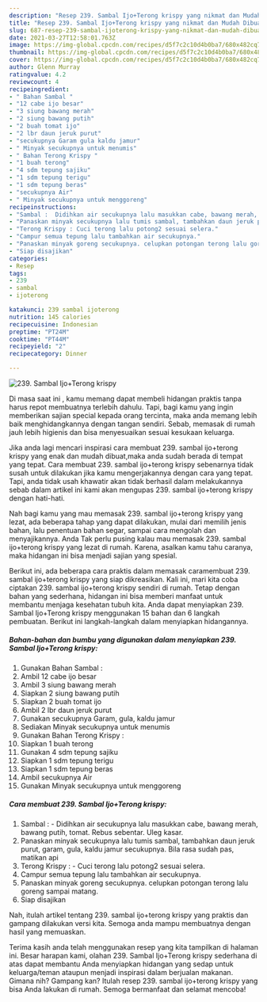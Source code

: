 ```yaml
---
description: "Resep 239. Sambal Ijo+Terong krispy yang nikmat dan Mudah Dibuat"
title: "Resep 239. Sambal Ijo+Terong krispy yang nikmat dan Mudah Dibuat"
slug: 687-resep-239-sambal-ijoterong-krispy-yang-nikmat-dan-mudah-dibuat
date: 2021-03-27T12:58:01.763Z
image: https://img-global.cpcdn.com/recipes/d5f7c2c10d4b0ba7/680x482cq70/239-sambal-ijoterong-krispy-foto-resep-utama.jpg
thumbnail: https://img-global.cpcdn.com/recipes/d5f7c2c10d4b0ba7/680x482cq70/239-sambal-ijoterong-krispy-foto-resep-utama.jpg
cover: https://img-global.cpcdn.com/recipes/d5f7c2c10d4b0ba7/680x482cq70/239-sambal-ijoterong-krispy-foto-resep-utama.jpg
author: Glenn Murray
ratingvalue: 4.2
reviewcount: 4
recipeingredient:
- " Bahan Sambal "
- "12 cabe ijo besar"
- "3 siung bawang merah"
- "2 siung bawang putih"
- "2 buah tomat ijo"
- "2 lbr daun jeruk purut"
- "secukupnya Garam gula kaldu jamur"
- " Minyak secukupnya untuk menumis"
- " Bahan Terong Krispy "
- "1 buah terong"
- "4 sdm tepung sajiku"
- "1 sdm tepung terigu"
- "1 sdm tepung beras"
- "secukupnya Air"
- " Minyak secukupnya untuk menggoreng"
recipeinstructions:
- "Sambal :  Didihkan air secukupnya lalu masukkan cabe, bawang merah, bawang putih, tomat. Rebus sebentar. Uleg kasar."
- "Panaskan minyak secukupnya lalu tumis sambal, tambahkan daun jeruk purut, garam, gula, kaldu jamur secukupnya. Bila rasa sudah pas, matikan api"
- "Terong Krispy : Cuci terong lalu potong2 sesuai selera."
- "Campur semua tepung lalu tambahkan air secukupnya."
- "Panaskan minyak goreng secukupnya. celupkan potongan terong lalu goreng sampai matang."
- "Siap disajikan"
categories:
- Resep
tags:
- 239
- sambal
- ijoterong

katakunci: 239 sambal ijoterong 
nutrition: 145 calories
recipecuisine: Indonesian
preptime: "PT24M"
cooktime: "PT44M"
recipeyield: "2"
recipecategory: Dinner

---
```



![239. Sambal Ijo+Terong krispy](https://img-global.cpcdn.com/recipes/d5f7c2c10d4b0ba7/680x482cq70/239-sambal-ijoterong-krispy-foto-resep-utama.jpg)

Di masa  saat ini , kamu memang dapat membeli hidangan praktis tanpa harus repot membuatnya terlebih dahulu. Tapi, bagi kamu yang ingin memberikan sajian special kepada orang tercinta, maka anda memang lebih baik menghidangkannya dengan tangan sendiri. Sebab, memasak di rumah jauh lebih higienis dan bisa menyesuaikan sesuai kesukaan keluarga.

Jika anda lagi mencari inspirasi cara membuat 239. sambal ijo+terong krispy yang enak dan mudah dibuat,maka anda sudah berada di tempat yang tepat. Cara membuat 239. sambal ijo+terong krispy  sebenarnya tidak susah untuk dilakukan jika kamu mengerjakannya dengan cara yang tepat. Tapi, anda tidak usah khawatir akan tidak berhasil dalam melakukannya 
sebab dalam artikel ini kami akan mengupas 239. sambal ijo+terong krispy dengan hati-hati.  



Nah bagi kamu yang mau memasak 239. sambal ijo+terong krispy yang lezat, ada beberapa tahap yang dapat dilakukan, mulai dari memilih jenis bahan, lalu penentuan bahan segar, sampai cara mengolah dan menyajikannya. Anda Tak perlu pusing kalau mau memasak 239. sambal ijo+terong krispy yang lezat di rumah. Karena, asalkan kamu  tahu caranya, maka hidangan ini bisa menjadi sajian yang spesial.

Berikut ini, ada beberapa cara praktis  dalam memasak caramembuat 239. sambal ijo+terong krispy yang siap dikreasikan. Kali ini, mari kita coba ciptakan 239. sambal ijo+terong krispy sendiri di rumah. Tetap dengan bahan yang sederhana, hidangan ini bisa memberi manfaat untuk membantu menjaga kesehatan tubuh kita. Anda dapat menyiapkan 239. Sambal Ijo+Terong krispy menggunakan 15 bahan dan 6 langkah pembuatan. Berikut ini langkah-langkah dalam menyiapkan hidangannya.

<!--inarticleads1-->

##### Bahan-bahan dan bumbu yang digunakan dalam menyiapkan 239. Sambal Ijo+Terong krispy:

1. Gunakan  Bahan Sambal :
1. Ambil 12 cabe ijo besar
1. Ambil 3 siung bawang merah
1. Siapkan 2 siung bawang putih
1. Siapkan 2 buah tomat ijo
1. Ambil 2 lbr daun jeruk purut
1. Gunakan secukupnya Garam, gula, kaldu jamur
1. Sediakan  Minyak secukupnya untuk menumis
1. Gunakan  Bahan Terong Krispy :
1. Siapkan 1 buah terong
1. Gunakan 4 sdm tepung sajiku
1. Siapkan 1 sdm tepung terigu
1. Siapkan 1 sdm tepung beras
1. Ambil secukupnya Air
1. Gunakan  Minyak secukupnya untuk menggoreng




<!--inarticleads2-->

##### Cara membuat 239. Sambal Ijo+Terong krispy:

1. Sambal :  - Didihkan air secukupnya lalu masukkan cabe, bawang merah, bawang putih, tomat. Rebus sebentar. Uleg kasar.
1. Panaskan minyak secukupnya lalu tumis sambal, tambahkan daun jeruk purut, garam, gula, kaldu jamur secukupnya. Bila rasa sudah pas, matikan api
1. Terong Krispy : - Cuci terong lalu potong2 sesuai selera.
1. Campur semua tepung lalu tambahkan air secukupnya.
1. Panaskan minyak goreng secukupnya. celupkan potongan terong lalu goreng sampai matang.
1. Siap disajikan




Nah, itulah artikel tentang  239. sambal ijo+terong krispy  yang praktis dan gampang dilakukan versi kita. Semoga anda mampu membuatnya dengan hasil yang memuaskan. 

Terima kasih anda telah menggunakan resep yang kita tampilkan di halaman ini. Besar harapan kami, olahan  239. Sambal Ijo+Terong krispy sederhana di atas dapat membantu Anda menyiapkan hidangan yang sedap untuk keluarga/teman ataupun menjadi inspirasi dalam berjualan makanan. Gimana nih? Gampang kan? Itulah resep 239. sambal ijo+terong krispy yang bisa Anda lakukan di rumah. Semoga bermanfaat dan selamat mencoba!

